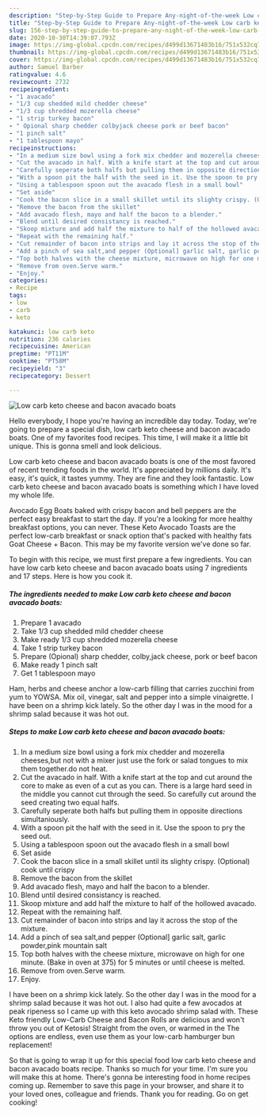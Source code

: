 ```yaml
---
description: "Step-by-Step Guide to Prepare Any-night-of-the-week Low carb keto cheese and bacon avacado boats"
title: "Step-by-Step Guide to Prepare Any-night-of-the-week Low carb keto cheese and bacon avacado boats"
slug: 156-step-by-step-guide-to-prepare-any-night-of-the-week-low-carb-keto-cheese-and-bacon-avacado-boats
date: 2020-10-30T14:39:07.793Z
image: https://img-global.cpcdn.com/recipes/d499d13671483b16/751x532cq70/low-carb-keto-cheese-and-bacon-avacado-boats-recipe-main-photo.jpg
thumbnail: https://img-global.cpcdn.com/recipes/d499d13671483b16/751x532cq70/low-carb-keto-cheese-and-bacon-avacado-boats-recipe-main-photo.jpg
cover: https://img-global.cpcdn.com/recipes/d499d13671483b16/751x532cq70/low-carb-keto-cheese-and-bacon-avacado-boats-recipe-main-photo.jpg
author: Samuel Barber
ratingvalue: 4.6
reviewcount: 2732
recipeingredient:
- "1 avacado"
- "1/3 cup shedded mild chedder cheese"
- "1/3 cup shredded mozerella cheese"
- "1 strip turkey bacon"
- " Opional sharp chedder colbyjack cheese pork or beef bacon"
- "1 pinch salt"
- "1 tablespoon mayo"
recipeinstructions:
- "In a medium size bowl using a fork mix chedder and mozerella cheeses,but not with a mixer just use the fork or salad tongues to mix them together.do not heat."
- "Cut the avacado in half. With a knife start at the top and cut around the core to make as even of a cut as you can. There is a large hard seed in the middle you cannot cut through the seed. So carefully cut around the seed creating two equal halfs."
- "Carefully seperate both halfs but pulling them in opposite directions simultaniously."
- "With a spoon pit the half with the seed in it. Use the spoon to pry the seed out."
- "Using a tablespoon spoon out the avacado flesh in a small bowl"
- "Set aside"
- "Cook the bacon slice in a small skillet until its slighty crispy. (Optional) cook until crispy"
- "Remove the bacon from the skillet"
- "Add avacado flesh, mayo and half the bacon to a blender."
- "Blend until desired consistancy is reached."
- "Skoop mixture and add half the mixture to half of the hollowed avacado."
- "Repeat with the remaining half."
- "Cut remainder of bacon into strips and lay it across the stop of the mixture."
- "Add a pinch of sea salt,and pepper (Optional] garlic salt, garlic powder,pink mountain salt"
- "Top both halves with the cheese mixture, microwave on high for one minute. (Bake in oven at 375) for 5 minutes or until cheese is melted."
- "Remove from oven.Serve warm."
- "Enjoy."
categories:
- Recipe
tags:
- low
- carb
- keto

katakunci: low carb keto 
nutrition: 236 calories
recipecuisine: American
preptime: "PT11M"
cooktime: "PT58M"
recipeyield: "3"
recipecategory: Dessert

---
```



![Low carb keto cheese and bacon avacado boats](https://img-global.cpcdn.com/recipes/d499d13671483b16/751x532cq70/low-carb-keto-cheese-and-bacon-avacado-boats-recipe-main-photo.jpg)

Hello everybody, I hope you're having an incredible day today. Today, we're going to prepare a special dish, low carb keto cheese and bacon avacado boats. One of my favorites food recipes. This time, I will make it a little bit unique. This is gonna smell and look delicious.

Low carb keto cheese and bacon avacado boats is one of the most favored of recent trending foods in the world. It's appreciated by millions daily. It's easy, it's quick, it tastes yummy. They are fine and they look fantastic. Low carb keto cheese and bacon avacado boats is something which I have loved my whole life.

Avocado Egg Boats baked with crispy bacon and bell peppers are the perfect easy breakfast to start the day. If you&#39;re a looking for more healthy breakfast options, you can never. These Keto Avocado Toasts are the perfect low-carb breakfast or snack option that&#39;s packed with healthy fats Goat Cheese + Bacon. This may be my favorite version we&#39;ve done so far.


To begin with this recipe, we must first prepare a few ingredients. You can have low carb keto cheese and bacon avacado boats using 7 ingredients and 17 steps. Here is how you cook it.

<!--inarticleads1-->

##### The ingredients needed to make Low carb keto cheese and bacon avacado boats:

1. Prepare 1 avacado
1. Take 1/3 cup shedded mild chedder cheese
1. Make ready 1/3 cup shredded mozerella cheese
1. Take 1 strip turkey bacon
1. Prepare  (Opional) sharp chedder, colby,jack cheese, pork or beef bacon
1. Make ready 1 pinch salt
1. Get 1 tablespoon mayo


Ham, herbs and cheese anchor a low-carb filling that carries zucchini from yum to YOWSA. Mix oil, vinegar, salt and pepper into a simple vinaigrette. I have been on a shrimp kick lately. So the other day I was in the mood for a shrimp salad because it was hot out. 

<!--inarticleads2-->

##### Steps to make Low carb keto cheese and bacon avacado boats:

1. In a medium size bowl using a fork mix chedder and mozerella cheeses,but not with a mixer just use the fork or salad tongues to mix them together.do not heat.
1. Cut the avacado in half. With a knife start at the top and cut around the core to make as even of a cut as you can. There is a large hard seed in the middle you cannot cut through the seed. So carefully cut around the seed creating two equal halfs.
1. Carefully seperate both halfs but pulling them in opposite directions simultaniously.
1. With a spoon pit the half with the seed in it. Use the spoon to pry the seed out.
1. Using a tablespoon spoon out the avacado flesh in a small bowl
1. Set aside
1. Cook the bacon slice in a small skillet until its slighty crispy. (Optional) cook until crispy
1. Remove the bacon from the skillet
1. Add avacado flesh, mayo and half the bacon to a blender.
1. Blend until desired consistancy is reached.
1. Skoop mixture and add half the mixture to half of the hollowed avacado.
1. Repeat with the remaining half.
1. Cut remainder of bacon into strips and lay it across the stop of the mixture.
1. Add a pinch of sea salt,and pepper (Optional] garlic salt, garlic powder,pink mountain salt
1. Top both halves with the cheese mixture, microwave on high for one minute. (Bake in oven at 375) for 5 minutes or until cheese is melted.
1. Remove from oven.Serve warm.
1. Enjoy.


I have been on a shrimp kick lately. So the other day I was in the mood for a shrimp salad because it was hot out. I also had quite a few avocados at peak ripeness so I came up with this keto avocado shrimp salad with. These Keto friendly Low-Carb Cheese and Bacon Rolls are delicious and won&#39;t throw you out of Ketosis! Straight from the oven, or warmed in the The options are endless, even use them as your low-carb hamburger bun replacement! 

So that is going to wrap it up for this special food low carb keto cheese and bacon avacado boats recipe. Thanks so much for your time. I'm sure you will make this at home. There's gonna be interesting food in home recipes coming up. Remember to save this page in your browser, and share it to your loved ones, colleague and friends. Thank you for reading. Go on get cooking!
